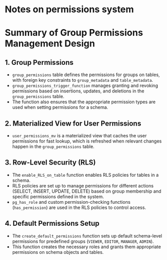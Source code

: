 # Notes on permissions system

# Summary of Group Permissions Management Design

## 1. **Group Permissions**
- `group_permissions` table defines the permissions for groups on tables, with foreign key constraints to `group_metadata` and `table_metadata`.
- `group_permissions_trigger_function` manages granting and revoking permissions based on insertions, updates, and deletions in the `group_permissions` table.
- The function also ensures that the appropriate permission types are used when setting permissions for a schema.

## 2. **Materialized View for User Permissions**
- `user_permissions_mv` is a materialized view that caches the user permissions for fast lookup, which is refreshed when relevant changes happen in the `group_permissions` table.

## 3. **Row-Level Security (RLS)**
- The `enable_RLS_on_table` function enables RLS policies for tables in a schema.
- RLS policies are set up to manage permissions for different actions (SELECT, INSERT, UPDATE, DELETE) based on group membership and specific permissions defined in the system.
- `pg_has_role` and custom permission-checking functions (`has_permission`) are used in the RLS policies to control access.

## 4. **Default Permissions Setup**
- The `create_default_permissions` function sets up default schema-level permissions for predefined groups (`VIEWER`, `EDITOR`, `MANAGER`, `ADMIN`).
- This function creates the necessary roles and grants them appropriate permissions on schema objects and tables.